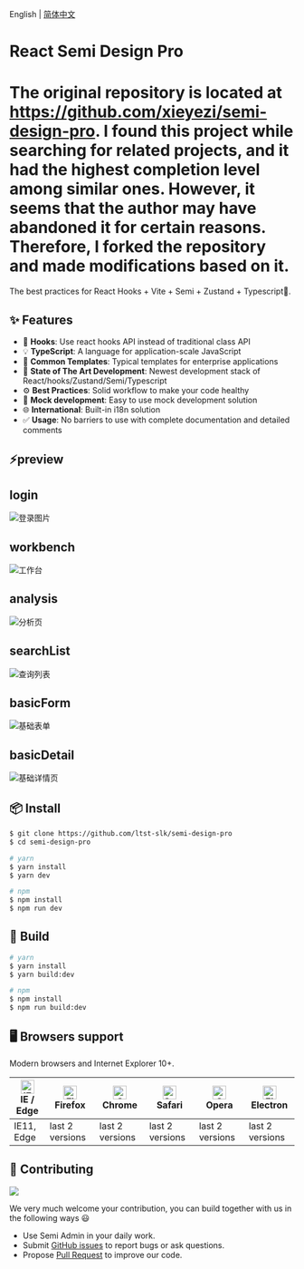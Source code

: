 English | [简体中文](./README.zh_CN.md)

# React Semi Design Pro

# The original repository is located at https://github.com/xieyezi/semi-design-pro. I found this project while searching for related projects, and it had the highest completion level among similar ones. However, it seems that the author may have abandoned it for certain reasons. Therefore, I forked the repository and made modifications based on it.

The best practices for React Hooks + Vite + Semi + Zustand + Typescript🚀.

## ✨ Features

- 💎 **Hooks**: Use react hooks API instead of traditional class API
- 💡 **TypeScript**: A language for application-scale JavaScript
- 📐 **Common Templates**: Typical templates for enterprise applications
- 🚀 **State of The Art Development**: Newest development stack of React/hooks/Zustand/Semi/Typescript
- ⚙️ **Best Practices**: Solid workflow to make your code healthy
- 🔢 **Mock development**: Easy to use mock development solution
- 🌐 **International**: Built-in i18n solution
- ✅ **Usage**: No barriers to use with complete documentation and detailed comments


## ⚡preview
## login
![登录图片](https://github.com/ltst-slk/project-note/blob/main/login.png)
## workbench
![工作台](https://github.com/ltst-slk/project-note/blob/main/workbench.png)
## analysis
![分析页](https://github.com/ltst-slk/project-note/blob/main/analysis.png)
## searchList
![查询列表](https://github.com/ltst-slk/project-note/blob/main/searchList.png)
## basicForm
![基础表单](https://github.com/ltst-slk/project-note/blob/main/basicForm.png)
## basicDetail
![基础详情页](https://github.com/ltst-slk/project-note/blob/main/basicDetail.png)

## 📦 Install

```bash
$ git clone https://github.com/ltst-slk/semi-design-pro
$ cd semi-design-pro

# yarn
$ yarn install
$ yarn dev

# npm
$ npm install
$ npm run dev
```

## 🔨 Build
```bash
# yarn
$ yarn install
$ yarn build:dev

# npm
$ npm install
$ npm run build:dev
```

## 🖥 Browsers support

Modern browsers and Internet Explorer 10+.

| [<img src="https://raw.githubusercontent.com/alrra/browser-logos/master/src/edge/edge_48x48.png" alt="IE / Edge" width="24px" height="24px" />](http://godban.github.io/browsers-support-badges/)</br>IE / Edge | [<img src="https://raw.githubusercontent.com/alrra/browser-logos/master/src/firefox/firefox_48x48.png" alt="Firefox" width="24px" height="24px" />](http://godban.github.io/browsers-support-badges/)</br>Firefox | [<img src="https://raw.githubusercontent.com/alrra/browser-logos/master/src/chrome/chrome_48x48.png" alt="Chrome" width="24px" height="24px" />](http://godban.github.io/browsers-support-badges/)</br>Chrome | [<img src="https://raw.githubusercontent.com/alrra/browser-logos/master/src/safari/safari_48x48.png" alt="Safari" width="24px" height="24px" />](http://godban.github.io/browsers-support-badges/)</br>Safari | [<img src="https://raw.githubusercontent.com/alrra/browser-logos/master/src/opera/opera_48x48.png" alt="Opera" width="24px" height="24px" />](http://godban.github.io/browsers-support-badges/)</br>Opera | [<img src="https://raw.githubusercontent.com/alrra/browser-logos/master/src/electron/electron_48x48.png" alt="Electron" width="24px" height="24px" />](http://godban.github.io/browsers-support-badges/)</br>Electron |
| --------------------------------------------------------------------------------------------------------------------------------------------------------------------------------------------------------------- | ----------------------------------------------------------------------------------------------------------------------------------------------------------------------------------------------------------------- | ------------------------------------------------------------------------------------------------------------------------------------------------------------------------------------------------------------- | ------------------------------------------------------------------------------------------------------------------------------------------------------------------------------------------------------------- | --------------------------------------------------------------------------------------------------------------------------------------------------------------------------------------------------------- | --------------------------------------------------------------------------------------------------------------------------------------------------------------------------------------------------------------------- |
| IE11, Edge                                                                                                                                                                                                      | last 2 versions                                                                                                                                                                                                   | last 2 versions                                                                                                                                                                                               | last 2 versions                                                                                                                                                                                               | last 2 versions                                                                                                                                                                                           | last 2 versions                                                                                                                                                                                                       |

## 🤝 Contributing
<a href="https://github.com/xieyezi/semi-design-pro/graphs/contributors"><img src="https://contrib.rocks/image?repo=xieyezi/semi-design-pro" /></a>

We very much welcome your contribution, you can build together with us in the following ways 😃

- Use Semi Admin in your daily work.
- Submit [GitHub issues](https://github.com/ltst-slk/semi-design-pro/issues) to report bugs or ask questions.
- Propose [Pull Request](https://github.com/ltst-slk/semi-design-pro/pulls) to improve our code.
